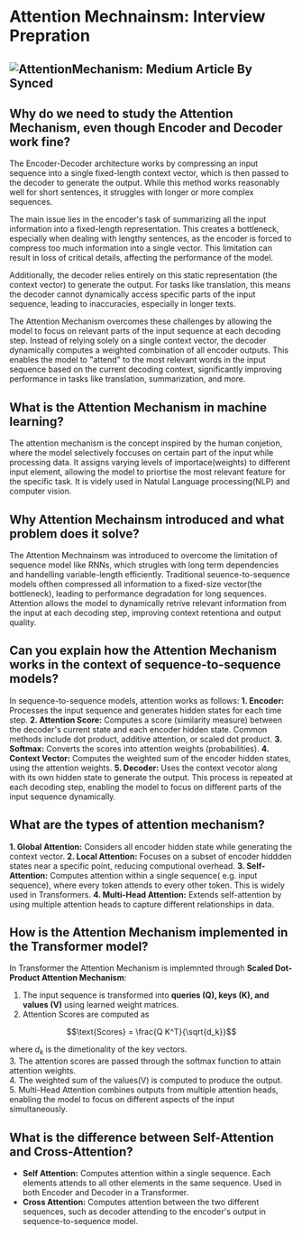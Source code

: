# Attention Mechnainsm: Interview Prepration
![AttentionMechanism: Medium Article By Synced](https://miro.medium.com/v2/resize:fit:828/format:webp/0*VrRTrruwf2BtW4t5.)
----
## Why do we need to study the Attention Mechanism, even though Encoder and Decoder work fine?
The Encoder-Decoder architecture works by compressing an input sequence into a single fixed-length context vector, which is then passed to the decoder to generate the output. 
While this method works reasonably well for short sentences, it struggles with longer or more complex sequences.

The main issue lies in the encoder's task of summarizing all the input information into a fixed-length representation. 
This creates a bottleneck, especially when dealing with lengthy sentences, as the encoder is forced to compress too much information into a single vector. 
This limitation can result in loss of critical details, affecting the performance of the model.

Additionally, the decoder relies entirely on this static representation (the context vector) to generate the output. 
For tasks like translation, this means the decoder cannot dynamically access specific parts of the input sequence, leading to inaccuracies, especially in longer texts.

The Attention Mechanism overcomes these challenges by allowing the model to focus on relevant parts of the input sequence at each decoding step. 
Instead of relying solely on a single context vector, the decoder dynamically computes a weighted combination of all encoder outputs. 
This enables the model to "attend" to the most relevant words in the input sequence based on the current decoding context, significantly improving performance in tasks like translation, summarization, and more.

## What is the Attention Mechanism in machine learning?
The attention mechanism is the concept inspired by the human conjetion, where the model selectively foccuses on certain part of the input while processing data.
It assigns varying levels of importace(weights) to different input element, allowing the model to priortise the most relevant feature for the specific task.
It is videly used in Natulal Language processing(NLP) and computer vision. 

## Why Attention Mechainsm introduced and what problem does it solve?
The Attention Mechnainsm was introduced to overcome the limitation of sequence model like RNNs, which strugles with long term dependencies and handelling variable-length efficiently.
Traditional seuence-to-sequence models ofthen compressed all information to a fixed-size vector(the bottleneck), leading to performance degradation for long sequences.
Attention allows the model to dynamically retrive relevant information from the input at each decoding step, improving context retentiona and output quality.

## Can you explain how the Attention Mechanism works in the context of sequence-to-sequence models?
In sequence-to-sequence models, attention works as follows:
**1. Encoder:** Processes the input sequence and generates hidden states for each time step.
**2. Attention Score:** Computes a score (similarity measure) between the decoder's current state and each encoder hidden state. Common methods include dot product, additive attention, or scaled dot product.
**3. Softmax:** Converts the scores into attention weights (probabilities).
**4. Context Vector:** Computes the weighted sum of the encoder hidden states, using the attention weights.
**5. Decoder:** Uses the context vecotor along with its own hidden state to generate the output.
This process is repeated at each decoding step, enabling the model to focus on different parts of the input sequence dynamically.

## What are the types of attention mechanism?
**1. Global Attention:** Considers all encoder hidden state while generating the context vector.
**2. Local Attention:** Focuses on a subset of encoder hiddden states near a specific point, reducing computional overhead.
**3. Self-Attention:** Computes attention within a single sequence( e.g. input sequence), where every token attends to every other token. This is widely used in Transformers.
**4. Multi-Head Attention:** Extends self-attention by using multiple attention heads to capture different relationships in data.

## How is the Attention Mechanism implemented in the Transformer model?
In Transformer the Attention Mechanism is implemnted through **Scaled Dot-Product Attention Mechanism**:
1. The input sequence is transformed into **queries (Q), keys (K), and values (V)** using learned weight matrices.
2. Attention Scores are computed as 
```math
\text{Scores} = \frac{Q K^T}{\sqrt{d_k}}
```
where $d_k$ is the dimetionality of the key vectors.\
3. The attention scores are passed through the softmax function to attain attention weights.\
4. The weighted sum of the values(V) is computed to produce the output.\
5. Multi-Head Attention combines outputs from multiple attention heads, enabling the model to focus on different aspects of the input simultaneously.

## What is the difference between Self-Attention and Cross-Attention?
* **Self Attention:** Computes attention within a single sequence. Each elements attends to all other elements in the same sequence.
  Used in both Encoder and Decoder in a Transformer.
* **Cross Attention:** Computes attention between the two different sequences, such as decoder attending to the encoder's output in sequence-to-sequence model.
  

